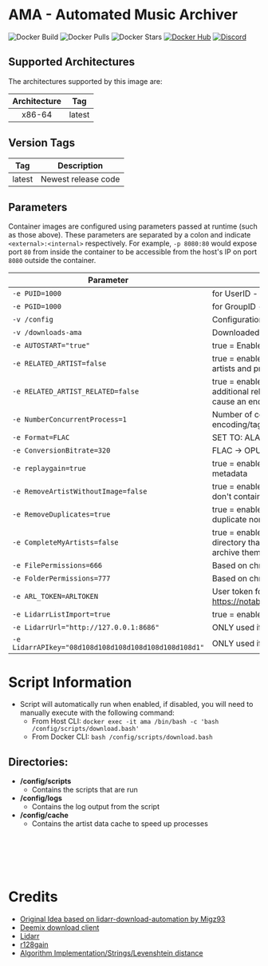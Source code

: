 # AMA - Automated Music Archiver
![Docker Build](https://img.shields.io/docker/cloud/automated/randomninjaatk/ama?style=flat-square)
![Docker Pulls](https://img.shields.io/docker/pulls/randomninjaatk/ama?style=flat-square)
![Docker Stars](https://img.shields.io/docker/stars/randomninjaatk/ama?style=flat-square)
[![Docker Hub](https://img.shields.io/badge/Open%20On-DockerHub-blue)](https://hub.docker.com/r/randomninjaatk/ama)
[![Discord](https://img.shields.io/discord/747100476775858276.svg?style=flat-square&label=Discord&logo=discord)](https://discord.gg/JumQXDc "realtime support / chat with the community." )

## Supported Architectures

The architectures supported by this image are:

| Architecture | Tag |
| :----: | --- |
| x86-64 | latest |

## Version Tags

| Tag | Description |
| :----: | --- |
| latest | Newest release code |


## Parameters

Container images are configured using parameters passed at runtime (such as those above). These parameters are separated by a colon and indicate `<external>:<internal>` respectively. For example, `-p 8080:80` would expose port `80` from inside the container to be accessible from the host's IP on port `8080` outside the container.

| Parameter | Function |
| --- | --- |
| `-e PUID=1000` | for UserID - see below for explanation |
| `-e PGID=1000` | for GroupID - see below for explanation |
| `-v /config` | Configuration files for AMA |
| `-v /downloads-ama` | Downloaded library location |
| `-e AUTOSTART="true"` | true = Enabled :: Runs script automatically on startup |
| `-e RELATED_ARTIST=false` | true = enabled :: Enabling this lets the script crawl your artist list for related artists and process them |
| `-e RELATED_ARTIST_RELATED=false` | true = enabled :: Enabling this lets the script crawl your related artists for additional related artists and process them accordingly :: WARNING this will cause an endless loop (spider crawling) until no more are found... |
| `-e NumberConcurrentProcess=1` | Number of concurrent processes, controls download concurrency and encoding/tagging concurrency |
| `-e Format=FLAC` | SET TO: ALAC or FLAC or AAC or MP3 or OPUS |
| `-e ConversionBitrate=320` | FLAC -> OPUS/AAC/MP3 will be converted using this bitrate |
| `-e replaygain=true` | true = enabled :: Scans and analyzes files to add replaygain tags to song metadata |
| `-e RemoveArtistWithoutImage=false` | true = enabled :: Enabling this will cleanup and remove artist folders that don't contain a unique artist image |
| `-e RemoveDuplicates=true` | true = enabled :: Eanabling this will attempt to remove duplicate clean and duplicate non-deluxe-clean versions of albums/singles/ep" |
| `-e CompleteMyArtists=false` | true = enabled :: Eanabling this will add artist id's found in the library directory that are currently not in your list. This will then allow the script archive them accordingly :: !!!WARNING!!! Could cause an endless loop! |
| `-e FilePermissions=666` | Based on chmod linux permissions |
| `-e FolderPermissions=777` | Based on chmod linux permissions |
| `-e ARL_TOKEN=ARLTOKEN` | User token for dl client, for instructions to obtain token: https://notabug.org/RemixDevs/DeezloaderRemix/wiki/Login+via+userToken |
| `-e LidarrListImport=true` | true = enabled :: imports artist list from lidarr |
| `-e LidarrUrl="http://127.0.0.1:8686"` | ONLY used if Lidarr List Import is enabled... |
| `-e LidarrAPIkey="08d108d108d108d108d108d108d108d1"` | ONLY used if Lidarr List Import is enabled... |



# Script Information
* Script will automatically run when enabled, if disabled, you will need to manually execute with the following command:
  * From Host CLI: `docker exec -it ama /bin/bash -c 'bash /config/scripts/download.bash'`
  * From Docker CLI: `bash /config/scripts/download.bash`
  
## Directories:
* <strong>/config/scripts</strong>
  * Contains the scripts that are run
* <strong>/config/logs</strong>
  * Contains the log output from the script
* <strong>/config/cache</strong>
  * Contains the artist data cache to speed up processes
  
<br />
<br />
<br />
<br /> 


# Credits
- [Original Idea based on lidarr-download-automation by Migz93](https://github.com/Migz93/lidarr-download-automation)
- [Deemix download client](https://deemix.app/)
- [Lidarr](https://lidarr.audio/)
- [r128gain](https://github.com/desbma/r128gain)
- [Algorithm Implementation/Strings/Levenshtein distance](https://en.wikibooks.org/wiki/Algorithm_Implementation/Strings/Levenshtein_distance)
